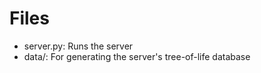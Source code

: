Files
=====
-   server.py: Runs the server
-   data/: For generating the server's tree-of-life database
